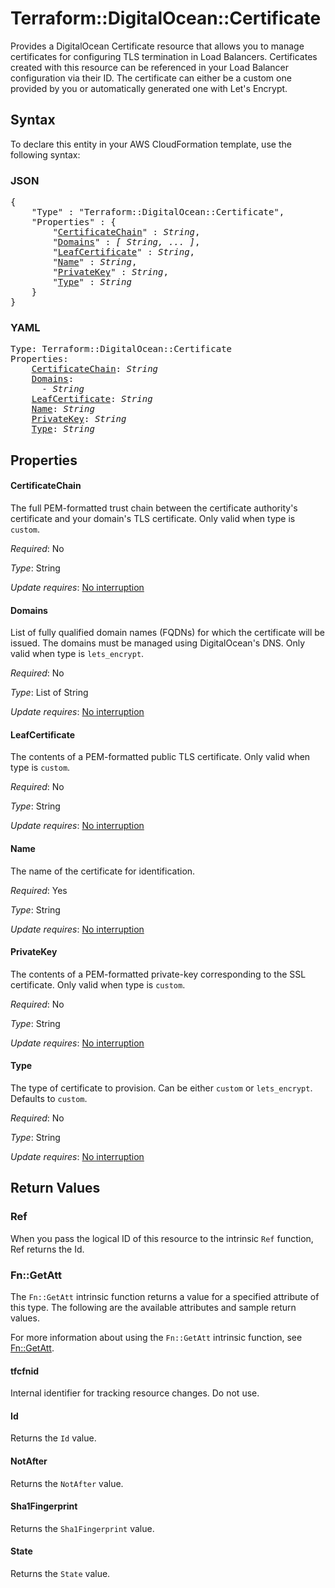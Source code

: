 # Terraform::DigitalOcean::Certificate

Provides a DigitalOcean Certificate resource that allows you to manage
certificates for configuring TLS termination in Load Balancers.
Certificates created with this resource can be referenced in your
Load Balancer configuration via their ID. The certificate can either
be a custom one provided by you or automatically generated one with
Let's Encrypt.

## Syntax

To declare this entity in your AWS CloudFormation template, use the following syntax:

### JSON

<pre>
{
    "Type" : "Terraform::DigitalOcean::Certificate",
    "Properties" : {
        "<a href="#certificatechain" title="CertificateChain">CertificateChain</a>" : <i>String</i>,
        "<a href="#domains" title="Domains">Domains</a>" : <i>[ String, ... ]</i>,
        "<a href="#leafcertificate" title="LeafCertificate">LeafCertificate</a>" : <i>String</i>,
        "<a href="#name" title="Name">Name</a>" : <i>String</i>,
        "<a href="#privatekey" title="PrivateKey">PrivateKey</a>" : <i>String</i>,
        "<a href="#type" title="Type">Type</a>" : <i>String</i>
    }
}
</pre>

### YAML

<pre>
Type: Terraform::DigitalOcean::Certificate
Properties:
    <a href="#certificatechain" title="CertificateChain">CertificateChain</a>: <i>String</i>
    <a href="#domains" title="Domains">Domains</a>: <i>
      - String</i>
    <a href="#leafcertificate" title="LeafCertificate">LeafCertificate</a>: <i>String</i>
    <a href="#name" title="Name">Name</a>: <i>String</i>
    <a href="#privatekey" title="PrivateKey">PrivateKey</a>: <i>String</i>
    <a href="#type" title="Type">Type</a>: <i>String</i>
</pre>

## Properties

#### CertificateChain

The full PEM-formatted trust chain
between the certificate authority's certificate and your domain's TLS
certificate. Only valid when type is `custom`.

_Required_: No

_Type_: String

_Update requires_: [No interruption](https://docs.aws.amazon.com/AWSCloudFormation/latest/UserGuide/using-cfn-updating-stacks-update-behaviors.html#update-no-interrupt)

#### Domains

List of fully qualified domain names (FQDNs) for
which the certificate will be issued. The domains must be managed using
DigitalOcean's DNS. Only valid when type is `lets_encrypt`.

_Required_: No

_Type_: List of String

_Update requires_: [No interruption](https://docs.aws.amazon.com/AWSCloudFormation/latest/UserGuide/using-cfn-updating-stacks-update-behaviors.html#update-no-interrupt)

#### LeafCertificate

The contents of a PEM-formatted public
TLS certificate. Only valid when type is `custom`.

_Required_: No

_Type_: String

_Update requires_: [No interruption](https://docs.aws.amazon.com/AWSCloudFormation/latest/UserGuide/using-cfn-updating-stacks-update-behaviors.html#update-no-interrupt)

#### Name

The name of the certificate for identification.

_Required_: Yes

_Type_: String

_Update requires_: [No interruption](https://docs.aws.amazon.com/AWSCloudFormation/latest/UserGuide/using-cfn-updating-stacks-update-behaviors.html#update-no-interrupt)

#### PrivateKey

The contents of a PEM-formatted private-key
corresponding to the SSL certificate. Only valid when type is `custom`.

_Required_: No

_Type_: String

_Update requires_: [No interruption](https://docs.aws.amazon.com/AWSCloudFormation/latest/UserGuide/using-cfn-updating-stacks-update-behaviors.html#update-no-interrupt)

#### Type

The type of certificate to provision. Can be either
`custom` or `lets_encrypt`. Defaults to `custom`.

_Required_: No

_Type_: String

_Update requires_: [No interruption](https://docs.aws.amazon.com/AWSCloudFormation/latest/UserGuide/using-cfn-updating-stacks-update-behaviors.html#update-no-interrupt)

## Return Values

### Ref

When you pass the logical ID of this resource to the intrinsic `Ref` function, Ref returns the Id.

### Fn::GetAtt

The `Fn::GetAtt` intrinsic function returns a value for a specified attribute of this type. The following are the available attributes and sample return values.

For more information about using the `Fn::GetAtt` intrinsic function, see [Fn::GetAtt](https://docs.aws.amazon.com/AWSCloudFormation/latest/UserGuide/intrinsic-function-reference-getatt.html).

#### tfcfnid

Internal identifier for tracking resource changes. Do not use.

#### Id

Returns the <code>Id</code> value.

#### NotAfter

Returns the <code>NotAfter</code> value.

#### Sha1Fingerprint

Returns the <code>Sha1Fingerprint</code> value.

#### State

Returns the <code>State</code> value.

